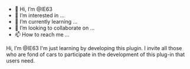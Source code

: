 - 👋 Hi, I’m @IE63
- 👀 I’m interested in ...
- 🌱 I’m currently learning ...
- 💞️ I’m looking to collaborate on ...
- 📫 How to reach me ...

<!---
IE63/IE63 is a ✨ special ✨ repository because its `README.md` (this file) appears on your GitHub profile.
You can click the Preview link to take a look at your changes.
--->
Hi, I’m @IE63
I'm just learning by developing this plugin. 
I invite all those who are fond of cars to participate in the development of this plug-in that users need.
